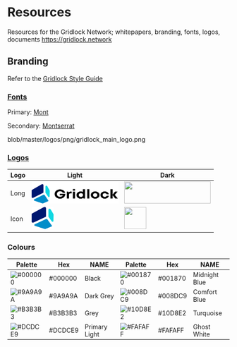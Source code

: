 # Resources
Resources for the Gridlock Network; whitepapers, branding, fonts, logos, documents https://gridlock.network

## Branding


Refer to the [Gridlock Style Guide](https://github.com/thorchain/Resources/blob/master/GridlockBranding.pdf)

### [Fonts](https://github.com/gridlocknetwork/Resources/tree/master/fonts)
Primary: [Mont](/fonts/mont)

Secondary: [Montserrat](/fonts/montserrat)

blob/master/logos/png/gridlock_main_logo.png

### [Logos](https://github.com/thorchain/Resources/tree/master/logos)
|Logo|Light|Dark|
|---|---|---|
Long | <img src="https://github.com/GridlockNetwork/Resources/blob/master/logos/png/gridlock_main_logo.png" width="196" height="50" /> | <img src="https://github.com/GridlockNetwork/Resources/blob/master/logos/png/gridlock_knockout_logo_black.png" width="196" height="50" />
Icon | <img src="https://github.com/GridlockNetwork/Resources/blob/master/logos/png/gridlock_icon.png" width="50" height="50" />| <img src="https://github.com/GridlockNetwork/Resources/blob/master/logos/png/gridlock_knockout_icon_black.png" width="50" height="50" />


### Colours

| Palette | Hex     | NAME        | Palette            | Hex                | NAME                   |
|---------|---------|-------------|--------------------|--------------------|------------------------|
| ![#000000](https://placehold.it/15/000000/000000?text=+) | #000000 | Black  | ![#001870](https://placehold.it/15/001870/000000?text=+)            | #001870            | Midnight Blue         |
| ![#9A9A9A](https://placehold.it/15/9A9A9A/000000?text=+) | #9A9A9A | Dark Grey    | ![#008DC9](https://placehold.it/15/008DC9/000000?text=+)           | #008DC9            | Comfort Blue        |
| ![#B3B3B3](https://placehold.it/15/B3B3B3/000000?text=+) | #B3B3B3 | Grey       | ![#10D8E2](https://placehold.it/15/10D8E2/000000?text=+)            | #10D8E2            | Turquoise      |
| ![#DCDCE9](https://placehold.it/15/DCDCE9/000000?text=+) | #DCDCE9 | Primary Light| ![#FAFAFF](https://placehold.it/15/FAFAFF/000000?text=+)            | #FAFAFF            | Ghost White  |
